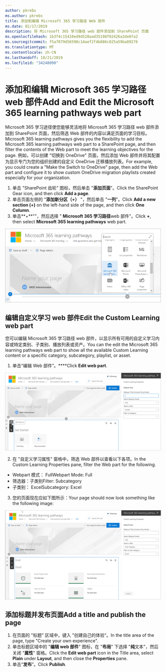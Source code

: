 ```yaml
---
author: pkrebs
ms.author: pkrebs
title: 添加和编辑 Microsoft 365 学习路径 Web 部件
ms.date: 02/17/2019
description: 将 Microsoft 365 学习路径 web 部件添加到 SharePoint 页面
ms.openlocfilehash: 1b3f4c15410ed9d528aad35198f02426a2de6fa2
ms.sourcegitcommit: f5a7079d56598c14aef2f4b886c025a59ba89276
ms.translationtype: MT
ms.contentlocale: zh-CN
ms.lasthandoff: 10/21/2019
ms.locfileid: "34248090"
---
```

# <a name="add-and-edit-the-microsoft-365-learning-pathways-web-part"></a><span data-ttu-id="43346-103">添加和编辑 Microsoft 365 学习路径 web 部件</span><span class="sxs-lookup"><span data-stu-id="43346-103">Add and Edit the Microsoft 365 learning pathways web part</span></span>

<span data-ttu-id="43346-104">Microsoft 365 学习途径使您能够灵活地将 Microsoft 365 学习路径 web 部件添加到 SharePoint 页面，然后筛选 Web 部件的内容以满足页面的学习目标。</span><span class="sxs-lookup"><span data-stu-id="43346-104">Microsoft 365 learning pathways gives you the flexibility to add the Microsoft 365 learning pathways web part to a SharePoint page, and then filter the contents of the Web part to meet the learning objectives for the page.</span></span> <span data-ttu-id="43346-105">例如，可以创建 "切换到 OneDrive" 页面，然后添加 Web 部件并将其配置为显示专门为您的组织创建的自定义 OneDrive 迁移播放列表。</span><span class="sxs-lookup"><span data-stu-id="43346-105">For example, you could create a "Make the Switch to OneDrive" page, then add the Web part and configure it to show custom OneDrive migration playlists created especially for your organization.</span></span>

1.  <span data-ttu-id="43346-106">单击 "SharePoint 齿轮" 图标，然后单击 "**添加页面**"。</span><span class="sxs-lookup"><span data-stu-id="43346-106">Click the SharePoint Gear icon, and then click **Add a page**.</span></span>
2.  <span data-ttu-id="43346-107">单击页面左侧的 "**添加新分区（+）** "，然后单击 "**一列**"。</span><span class="sxs-lookup"><span data-stu-id="43346-107">Click **Add a new section (+)** on the left-hand side of the page, and then click **One Column**.</span></span>
3.  <span data-ttu-id="43346-108">单击**+**""，然后选择 " **Microsoft 365 学习路径**web 部件"。</span><span class="sxs-lookup"><span data-stu-id="43346-108">Click **+**, then select **Microsoft 365 learning pathways** web part.</span></span> 

![cg-webpartadd](media/cg-webpartadd.png)

## <a name="edit-the-custom-learning-web-part"></a><span data-ttu-id="43346-110">编辑自定义学习 web 部件</span><span class="sxs-lookup"><span data-stu-id="43346-110">Edit the Custom Learning web part</span></span>
<span data-ttu-id="43346-111">您可以编辑 Microsoft 365 学习路径 web 部件，以显示所有可用的自定义学习内容或特定类别、子类别、播放列表或资产。</span><span class="sxs-lookup"><span data-stu-id="43346-111">You can the edit the Microsoft 365 learning pathways web part to show all the available Custom Learning content or a specific category, subcategory, playlist, or asset.</span></span> 

1.  <span data-ttu-id="43346-112">单击“编辑 Web 部件”。\*\*\*\*</span><span class="sxs-lookup"><span data-stu-id="43346-112">Click **Edit web part**.</span></span>

![cg-webpartedit](media/cg-webpartedit.png)

2. <span data-ttu-id="43346-114">在 "自定义学习属性" 窗格中，筛选 Web 部件以查看以下各项。</span><span class="sxs-lookup"><span data-stu-id="43346-114">In the Custom Learning Properties pane, filter the Web part for the following.</span></span> 

- <span data-ttu-id="43346-115">Webpart 模式： Full</span><span class="sxs-lookup"><span data-stu-id="43346-115">Webpart Mode: Full</span></span>
- <span data-ttu-id="43346-116">筛选器：子类别</span><span class="sxs-lookup"><span data-stu-id="43346-116">Filter: Subcategory</span></span>
- <span data-ttu-id="43346-117">子类别： Excel</span><span class="sxs-lookup"><span data-stu-id="43346-117">Subcategory: Excel</span></span>

3. <span data-ttu-id="43346-118">您的页面现在应如下图所示：</span><span class="sxs-lookup"><span data-stu-id="43346-118">Your page should now look something like the following image:</span></span> 

![cg-webpartfilter](media/cg-webpartfilter.png)

## <a name="add-a-title-and-publish-the-page"></a><span data-ttu-id="43346-120">添加标题并发布页面</span><span class="sxs-lookup"><span data-stu-id="43346-120">Add a title and publish the page</span></span>
1. <span data-ttu-id="43346-121">在页面的 "标题" 区域中，键入 "创建自己的体验"。</span><span class="sxs-lookup"><span data-stu-id="43346-121">In the title area of the page, type "Create your own experience".</span></span>
2. <span data-ttu-id="43346-122">单击标题区域中的 "**编辑 web 部件**" 图标，在 "**布局**" 下选择 "**纯**文本"，然后关闭 "**属性**" 窗格。</span><span class="sxs-lookup"><span data-stu-id="43346-122">Click the **Edit web part** icon in the Title area, select **Plain** under **Layout**, and then close the **Properties** pane.</span></span>
3. <span data-ttu-id="43346-123">单击“**发布**”。</span><span class="sxs-lookup"><span data-stu-id="43346-123">Click **Publish**.</span></span>

